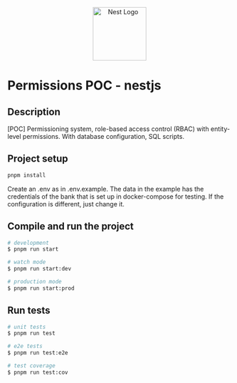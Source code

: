 <p align="center">
  <a href="http://nestjs.com/" target="blank"><img src="https://nestjs.com/img/logo-small.svg" width="120" alt="Nest Logo" /></a>
</p>

# Permissions POC - nestjs

## Description

[POC] Permissioning system, role-based access control (RBAC) with entity-level permissions. With database configuration, SQL scripts.

## Project setup

```bash
pnpm install
```

Create an .env as in .env.example. The data in the example has the credentials of the bank that is set up in docker-compose for testing. If the configuration is different, just change it.

## Compile and run the project

```bash
# development
$ pnpm run start

# watch mode
$ pnpm run start:dev

# production mode
$ pnpm run start:prod
```

## Run tests

```bash
# unit tests
$ pnpm run test

# e2e tests
$ pnpm run test:e2e

# test coverage
$ pnpm run test:cov
```
